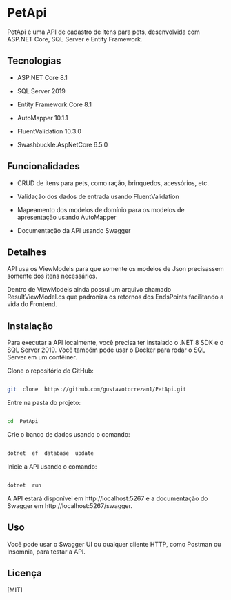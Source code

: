 
<h1>PetApi</h1>

  

PetApi é uma API de cadastro de itens para pets, desenvolvida com ASP.NET Core, SQL Server e Entity Framework.

  

## Tecnologias

  

- ASP.NET Core 8.1

- SQL Server 2019

- Entity Framework Core 8.1

- AutoMapper 10.1.1

- FluentValidation 10.3.0

- Swashbuckle.AspNetCore 6.5.0

  

## Funcionalidades

  

- CRUD de itens para pets, como ração, brinquedos, acessórios, etc.

- Validação dos dados de entrada usando FluentValidation

- Mapeamento dos modelos de domínio para os modelos de apresentação usando AutoMapper

- Documentação da API usando Swagger

## Detalhes

API usa os ViewModels para que somente os modelos de Json precisassem somente dos itens necessários.

Dentro de ViewModels ainda possui um arquivo chamado ResultViewModel.cs que padroniza os retornos dos EndsPoints facilitando a vida do Frontend.




## Instalação

  

Para executar a API localmente, você precisa ter instalado o .NET 8 SDK e o SQL Server 2019. Você também pode usar o Docker para rodar o SQL Server em um contêiner.

  

Clone o repositório do GitHub:

  

```bash

git  clone  https://github.com/gustavotorrezan1/PetApi.git

```

  

Entre na pasta do projeto:

  

```bash

cd  PetApi

```

  

Crie o banco de dados usando o comando:

  

```bash

dotnet  ef  database  update

```

  

Inicie a API usando o comando:

  

```bash

dotnet  run

```

  

A API estará disponível em http://localhost:5267 e a documentação do Swagger em http://localhost:5267/swagger.

  

## Uso

  

Você pode usar o Swagger UI ou qualquer cliente HTTP, como Postman ou Insomnia, para testar a API.

  

## Licença

  

[MIT]
